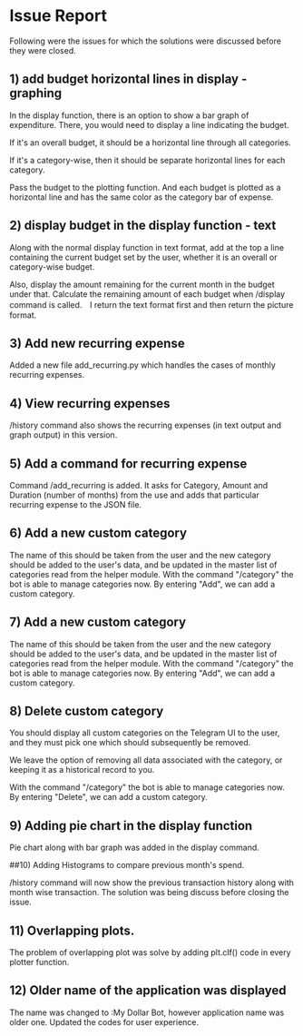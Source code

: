 # Issue Report

Following were the issues for which the solutions were discussed before they were closed.

## 1) add budget horizontal lines in display - graphing
In the display function, there is an option to show a bar graph of expenditure. There, you would need to display a line indicating the budget.

If it's an overall budget, it should be a horizontal line through all categories.

If it's a category-wise, then it should be separate horizontal lines for each category.

Pass the budget to the plotting function. And each budget is plotted as a horizontal line and has the same color as the category bar of expense.


## 2) display budget in the display function - text
Along with the normal display function in text format, add at the top a line containing the current budget set by the user, whether it is an overall or category-wise budget.

Also, display the amount remaining for the current month in the budget under that.
Calculate the remaining amount of each budget when /display command is called.　I return the text format first and then return the picture format.
## 3) Add new recurring expense
Added a new file add_recurring.py which handles the cases of monthly recurring expenses.

## 4) View recurring expenses
/history command also shows the recurring expenses (in text output and graph output) in this version.

## 5) Add a command for recurring expense 
Command /add_recurring is added. It asks for Category, Amount and Duration (number of months) from the use and adds that particular recurring expense to the JSON file.

## 6) Add a new custom category 
The name of this should be taken from the user and the new category should be added to the user's data, and be updated in the master list of categories read from the helper module.
With the command "/category" the bot is able to manage categories now.
By entering "Add", we can add a custom category.

## 7) Add a new custom category

The name of this should be taken from the user and the new category should be added to the user's data, and be updated in the master list of categories read from the helper module.
With the command "/category" the bot is able to manage categories now.
By entering "Add", we can add a custom category.

## 8) Delete custom category

You should display all custom categories on the Telegram UI to the user, and they must pick one which should subsequently be removed.

We leave the option of removing all data associated with the category, or keeping it as a historical record to you.

With the command "/category" the bot is able to manage categories now.
By entering "Delete", we can add a custom category.

## 9) Adding pie chart in the display function 

Pie chart along with bar graph was added in the display command.

##10) Adding Histograms to compare previous month's spend.

/history command will now show the previous transaction history along with month wise transaction. The solution was being discuss before closing the issue.

## 11) Overlapping plots. 
The problem of overlapping plot was solve by adding plt.clf() code in every plotter function.

## 12) Older name of the application was displayed

The name was changed to :My Dollar Bot, however application name was older one.
Updated the codes for user experience.
 

